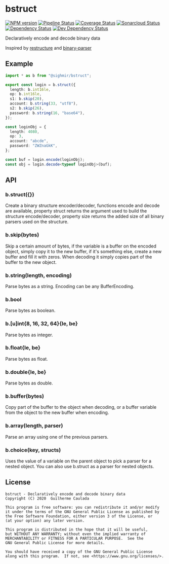 # bstruct

[npm-url]: https://npmjs.org/package/@sighmir/bstruct
[npm-image]: https://img.shields.io/npm/v/@sighmir/bstruct.svg
[pipeline-image]: https://github.com/Sighmir/bstruct/workflows/CI/CD/badge.svg
[pipeline-url]: https://github.com/Sighmir/bstruct/actions?query=workflow%3ACI%2FCD
[coverage-image]: https://codecov.io/gh/Sighmir/bstruct/graph/badge.svg
[coverage-url]: https://codecov.io/gh/Sighmir/bstruct
[quality-image]: https://sonarcloud.io/api/project_badges/measure?project=bstruct&metric=alert_status
[quality-url]: https://sonarcloud.io/dashboard?id=bstruct
[depstat-url]: https://david-dm.org/Sighmir/bstruct
[depstat-image]: https://david-dm.org/Sighmir/bstruct/status.svg
[devdepstat-url]: https://david-dm.org/Sighmir/bstruct?type=dev
[devdepstat-image]: https://david-dm.org/Sighmir/bstruct/dev-status.svg

[![NPM version][npm-image]][npm-url]
[![Pipeline Status][pipeline-image]][pipeline-url]
[![Coverage Status][coverage-image]][coverage-url]
[![Sonarcloud Status][quality-image]][quality-url]
[![Dependency Status][depstat-image]][depstat-url]
[![Dev Dependency Status][devdepstat-image]][devdepstat-url]

Declaratively encode and decode binary data

Inspired by [restructure](https://github.com/foliojs/restructure) and [binary-parser](https://github.com/keichi/binary-parser)

## Example

```ts
import * as b from "@sighmir/bstruct";

export const login = b.struct({
  length: b.int16le,
  op: b.int16le,
  s1: b.skip(20),
  account: b.string(33, "utf8"),
  s2: b.skip(26),
  password: b.string(16, "base64"),
});

const loginObj = {
  length: 4080,
  op: 3,
  account: "abcde",
  password: "ZWZnaGkK",
};

const buf = login.encode(loginObj);
const obj = login.decode<typeof loginObj>(buf);
```

## API

### b.struct({})

Create a binary structure encoder/decoder, functions encode and decode are available, property struct returns the argument used to build the structure encode/decoder, property size returns the added size of all binary parsers used on the structure.

### b.skip(bytes)

Skip a certain amount of bytes, if the variable is a buffer on the encoded object, simply copy it to the new buffer, if it's something else, create a new buffer and fill it with zeros. When decoding it simply copies part of the buffer to the new object.

### b.string(length, encoding)

Parse bytes as a string. Encoding can be any BufferEncoding.

### b.bool

Parse bytes as boolean.

### b.[u]int{8, 16, 32, 64}{le, be}

Parse bytes as integer.

### b.float{le, be}

Parse bytes as float.

### b.double{le, be}

Parse bytes as double.

### b.buffer(bytes)

Copy part of the buffer to the object when decoding, or a buffer variable from the object to the new buffer when encoding.

### b.array(length, parser)

Parse an array using one of the previous parsers.

### b.choice(key, structs)

Uses the value of a variable on the parent object to pick a parser for a nested object. You can also use b.struct as a parser for nested objects.

## License

```
bstruct - Declaratively encode and decode binary data
Copyright (C) 2020  Guilherme Caulada

This program is free software: you can redistribute it and/or modify
it under the terms of the GNU General Public License as published by
the Free Software Foundation, either version 3 of the License, or
(at your option) any later version.

This program is distributed in the hope that it will be useful,
but WITHOUT ANY WARRANTY; without even the implied warranty of
MERCHANTABILITY or FITNESS FOR A PARTICULAR PURPOSE.  See the
GNU General Public License for more details.

You should have received a copy of the GNU General Public License
along with this program.  If not, see <https://www.gnu.org/licenses/>.
```
